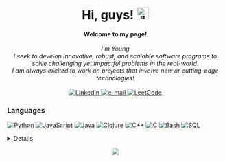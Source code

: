<h1 align="center">Hi, guys! <img src="https://github.com/wervlad/wervlad/assets/24524555/766d336d-b87d-44ba-807c-c51de2bc6b4d" width="28px" alt="👋"></h1>

<p align="center">
    <b>Welcome to my page!</b><br><br>
    <i>
        I'm Young<br>
        I seek to develop innovative, robust, and scalable software programs to solve challenging yet impactful problems in the real-world.<br>
        I am always excited to work on projects that involve new or cutting-edge technologies!<br>
    </i><br>
    <a href="https://www.linkedin.com/in/youngyu19">
        <img src="https://img.shields.io/badge/LinkedIn-blue?style=flat-square&logo=linkedin" alt="LinkedIn">
    </a>
    <a href="mailto:youngyu19@gmail.com">
        <img src="https://img.shields.io/badge/Email-blue?style=flat-square&logo=gmail&logoColor=white" alt="e-mail">
    </a>
    <a href="https://leetcode.com/youngyu19">
        <img src="https://img.shields.io/badge/LeetCode-blue?style=flat-square&logo=LeetCode" alt="LeetCode">
    </a>
</p>

### Languages
[![Python](https://img.shields.io/badge/python-black?style=for-the-badge&logo=python)](https://github.com/youngyu19)
[![JavaScript](https://img.shields.io/badge/javascript-black?style=for-the-badge&logo=javascript)](https://github.com/youngyu19)
[![Java](https://img.shields.io/badge/java-black?style=for-the-badge&logo=openjdk)](https://github.com/youngyu19)
[![Clojure](https://img.shields.io/badge/clojure-black?style=for-the-badge&logo=clojure)](https://github.com/youngyu19)
[![C++](https://img.shields.io/badge/c++-black?style=for-the-badge&logo=cplusplus)](https://github.com/youngyu19)
[![C](https://img.shields.io/badge/c-black?style=for-the-badge&logo=c)](https://github.com/youngyu19)
[![Bash](https://img.shields.io/badge/bash-black?style=for-the-badge&logo=gnu-bash&logoColor=white)](https://github.com/youngyu19)
[![SQL](https://img.shields.io/badge/sql-black?style=for-the-badge&logo=mysql)](https://github.com/youngyu19)



<details>
<p align="center">
  <a href="https://github.com/youngyu19">
    <img src="http://github-profile-summary-cards.vercel.app/api/cards/profile-details?username=youngyu19&theme=transparent" />
  </a>
  <a href="https://github.com/youngyu19">
    <img src="https://github-readme-streak-stats.herokuapp.com/?user=youngyu19&hide_border=true&card_width=338&theme=transparent" />
  </a>
  <a href="https://github.com/youngyu19">
    <img src="http://github-profile-summary-cards.vercel.app/api/cards/stats?username=youngyu19&theme=transparent" />
  </a>
  <a href="https://github.com/youngyu19">
    <img src="https://github-readme-stats.vercel.app/api/top-langs/?username=youngyu19&langs_count=10&exclude_repo=&hide=jupyter%20notebook,vim%20script,cmake,makefile,batchfile,emacs%20lisp,css,html&layout=default&card_width=699&hide_border=true&theme=transparent" />
  </a>
</p>
</details>

<p align="center">
  <a href="https://github.com/youngyu19">
    <img src="https://komarev.com/ghpvc/?username=youngyu19&color=blue&style=flat)" />
  </a>
</p>
<!--

- 🔭 I’m currently working on ...
- 🌱 I’m currently learning ...
- 👯 I’m looking to collaborate on ...
- 🤔 I’m looking for help with ...
- 💬 Ask me about ...
- 📫 How to reach me: ...
- 😄 Pronouns: ...
- ⚡ Fun fact: ...
-->
